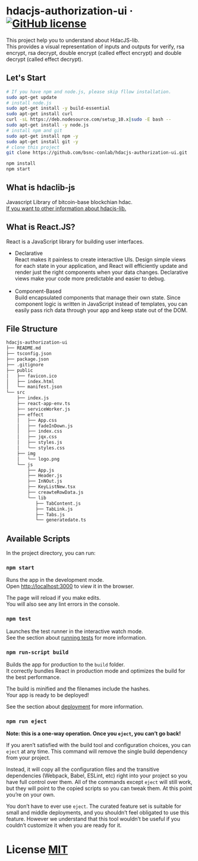 # hdacjs-authorization-ui  &middot; [![GitHub license](https://img.shields.io/badge/license-MIT-blue.svg)](https://github.com/facebook/react/blob/master/LICENSE)

This project help you to understand about HdacJS-lib. <br>
This provides a visual representation of inputs and outputs for verify, rsa encrypt, rsa decrypt, double encrypt (called effect encrypt) and double decrypt (called effect decrypt). 

## Let's Start
```sh
# If you have npm and node.js, please skip fllow installation.
sudo apt-get update
# install node.js
sudo apt-get install -y build-essential
sudo apt-get install curl
curl -sL https://deb.nodesource.com/setup_10.x|sudo -E bash --
sudo apt-get install -y node.js
# install npm and git
sudo apt-get install npm -y
sudo apt-get install git -y
# clone this project
git clone https://github.com/bsnc-conlab/hdacjs-authorization-ui.git

npm install 
npm start 
```
## What is hdaclib-js
Javascript Library of bitcoin-base blockchian hdac.<br>
[If you want to other information about hdacjs-lib.](https://github.com/bsnc-conlab/hdacjs-lib)

## What is React.JS?
 React is a JavaScript library for building user interfaces.<br>
 - Declarative <br>
 React makes it painless to create interactive UIs. Design simple views for each state in your application, and React will efficiently update and render just the right components when your data changes. Declarative views make your code more predictable and easier to debug.
 <br><br>
 - Component-Based <br>
 Build encapsulated components that manage their own state. Since component logic is written in JavaScript instead of templates, you can easily pass rich data through your app and keep state out of the DOM.

## File Structure

```sh
hdacjs-authorization-ui
├── README.md
├── tsconfig.json
├── package.json
├── .gitignore
├── public
│   ├── favicon.ico
│   ├── index.html
│   └── manifest.json
└── src
    ├── index.js
    ├── react-app-env.ts
    ├── serviceWorker.js
    ├── effect
    │   ├── App.css
    │   ├── fadeInDown.js
    │   ├── index.css
    │   ├── jqx.css
    │   ├── styles.js
    │   └── styles.css
    ├── img
    │   └── logo.png
    └── js
        ├── App.js
        ├── Header.js
        ├── InNOut.js
        ├── KeyListNew.tsx
        ├── creawteRowData.js
        └── lib
           ├── TabContent.js
           ├── TabLink.js
           ├── Tabs.js
           └── generatedate.ts
```

## Available Scripts

In the project directory, you can run:

### `npm start`

Runs the app in the development mode.<br>
Open [http://localhost:3000](http://localhost:3000) to view it in the browser.

The page will reload if you make edits.<br>
You will also see any lint errors in the console.

### `npm test`

Launches the test runner in the interactive watch mode.<br>
See the section about [running tests](https://facebook.github.io/create-react-app/docs/running-tests) for more information.

### `npm run-script build`

Builds the app for production to the `build` folder.<br>
It correctly bundles React in production mode and optimizes the build for the best performance.

The build is minified and the filenames include the hashes.<br>
Your app is ready to be deployed!

See the section about [deployment](https://facebook.github.io/create-react-app/docs/deployment) for more information.

### `npm run eject`

**Note: this is a one-way operation. Once you `eject`, you can’t go back!**

If you aren’t satisfied with the build tool and configuration choices, you can `eject` at any time. This command will remove the single build dependency from your project.

Instead, it will copy all the configuration files and the transitive dependencies (Webpack, Babel, ESLint, etc) right into your project so you have full control over them. All of the commands except `eject` will still work, but they will point to the copied scripts so you can tweak them. At this point you’re on your own.

You don’t have to ever use `eject`. The curated feature set is suitable for small and middle deployments, and you shouldn’t feel obligated to use this feature. However we understand that this tool wouldn’t be useful if you couldn’t customize it when you are ready for it.


# License [MIT](LICENSE)
